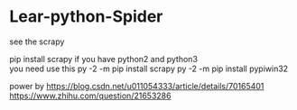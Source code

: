 # Lear-python-Spider
see the scrapy

pip install scrapy
if you have python2 and python3  
you need use this
py -2 -m pip install scrapy
py -2 -m pip install pypiwin32

power by 
https://blog.csdn.net/u011054333/article/details/70165401
https://www.zhihu.com/question/21653286
